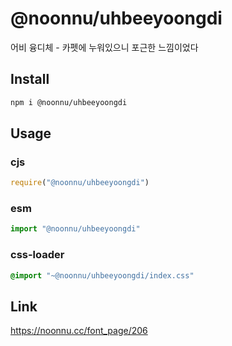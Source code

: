 # @noonnu/uhbeeyoongdi
어비 융디체 - 카펫에 누워있으니 포근한 느낌이었다

## Install
```sh
npm i @noonnu/uhbeeyoongdi
```
## Usage
### cjs
```js
require("@noonnu/uhbeeyoongdi")
```
### esm
```js
import "@noonnu/uhbeeyoongdi"
```
### css-loader
```css
@import "~@noonnu/uhbeeyoongdi/index.css"
```

## Link
https://noonnu.cc/font_page/206